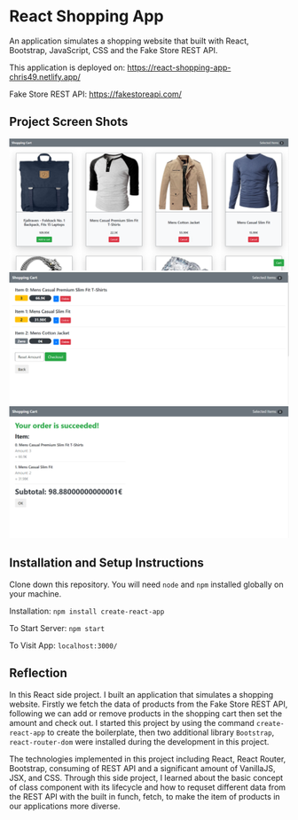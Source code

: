 # React Shopping App

An application simulates a shopping website that built with React, Bootstrap, JavaScript, CSS and the Fake Store REST API.

This application is deployed on: https://react-shopping-app-chris49.netlify.app/

Fake Store REST API: https://fakestoreapi.com/

## Project Screen Shots
<img src="https://github.com/chrisnumber49/React-Shopping-App/blob/master/screen%20shot/demo1.PNG" width="700" > 

<img src="https://github.com/chrisnumber49/React-Shopping-App/blob/master/screen%20shot/demo2.PNG" width="700" > 

<img src="https://github.com/chrisnumber49/React-Shopping-App/blob/master/screen%20shot/demo3.PNG" width="700" > 

## Installation and Setup Instructions

Clone down this repository. You will need `node` and `npm` installed globally on your machine.  

Installation: `npm install create-react-app`  

To Start Server: `npm start`  

To Visit App: `localhost:3000/`

## Reflection 

In this React side project. I built an application that simulates a shopping website. Firstly we fetch the data of products from the Fake Store REST API, following we can add or remove products in the shopping cart then set the amount and check out. I started this project by using the command `create-react-app` to create the boilerplate, then two additional library `Bootstrap`, `react-router-dom` were installed during the development in this project.  

The technologies implemented in this project including React, React Router, Bootstrap, consuming of REST API and a significant amount of VanillaJS, JSX, and CSS. Through this side project, I learned about the basic concept of class component with its lifecycle and how to requset different data from the REST API with the built in funch, fetch, to make the item of products in our applications more diverse.
